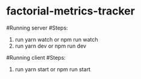 # factorial-metrics-tracker

#Running server
#Steps:
1. run yarn watch or npm run watch
2. run yarn dev or npm run dev 

#Running client
#Steps:
1. run yarn start or npm run start
